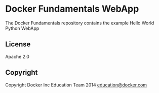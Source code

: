 Docker Fundamentals WebApp
==========================

The Docker Fundamentals repository contains the example Hello World Python WebApp
 
## License

Apache 2.0

## Copyright

Copyright Docker Inc Education Team 2014 <education@docker.com>
